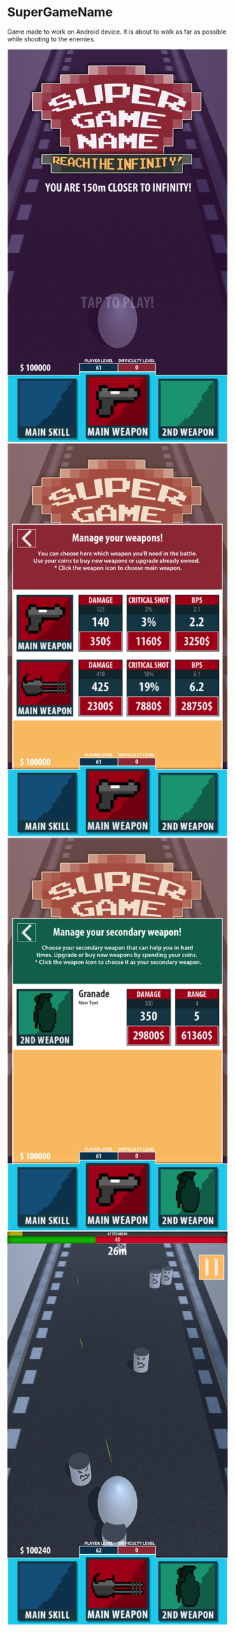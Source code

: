 # SuperGameName

Game made to work on Android device. It is about to walk as far as possible while shooting to the enemies.

![alt text](https://raw.githubusercontent.com/mieczkoni/SuperGameName/master/Screenshot_20190304-030116.jpg)
![alt text](https://raw.githubusercontent.com/mieczkoni/SuperGameName/master/Screenshot_20190304-030124.jpg)
![alt text](https://raw.githubusercontent.com/mieczkoni/SuperGameName/master/Screenshot_20190304-030131.jpg)
![alt text](https://raw.githubusercontent.com/mieczkoni/SuperGameName/master/Screenshot_20190304-030200.jpg)
